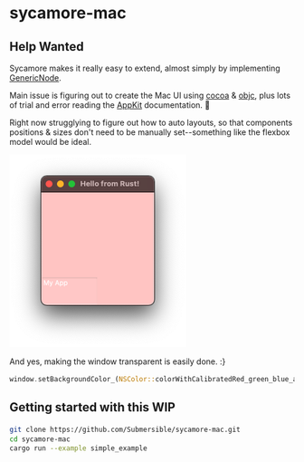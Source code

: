 # sycamore-mac

## Help Wanted

Sycamore makes it really easy to extend, almost simply by implementing [GenericNode](https://docs.rs/sycamore/0.5.0-beta.0/sycamore/generic_node/trait.GenericNode.html).

Main issue is figuring out to create the Mac UI using [cocoa](https://docs.rs/cocoa/0.24.0/cocoa/) & [objc](https://docs.rs/objc/0.2.7/objc/), plus lots of trial and error reading the [AppKit](https://developer.apple.com/documentation/appkit/nsview) documentation. 🥴

Right now strugglying to figure out how to auto layouts, so that components positions & sizes don't need to be manually set--something like the flexbox model would be ideal.

![](screenshot.png)

And yes, making the window transparent is easily done. :}

```rust
window.setBackgroundColor_(NSColor::colorWithCalibratedRed_green_blue_alpha_(nil, 1.0, 0.5, 0.5, 0.5));
```

## Getting started with this WIP

```bash
git clone https://github.com/Submersible/sycamore-mac.git
cd sycamore-mac
cargo run --example simple_example
```
